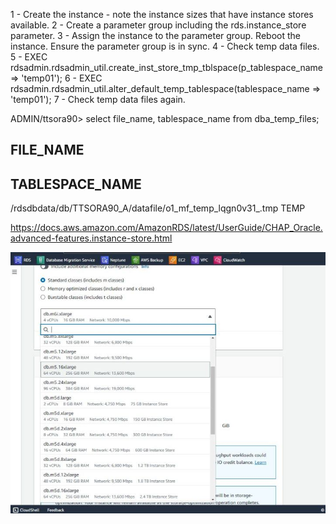 1 - Create the instance - note the instance sizes that have instance stores available.
2 - Create a parameter group including the rds.instance_store parameter.
3 - Assign the instance to the parameter group. Reboot the instance. Ensure the parameter group is in sync.
4 - Check temp data files.
5 - EXEC rdsadmin.rdsadmin_util.create_inst_store_tmp_tblspace(p_tablespace_name => 'temp01');
6 - EXEC rdsadmin.rdsadmin_util.alter_default_temp_tablespace(tablespace_name => 'temp01');
7 - Check temp data files again.



ADMIN/ttsora90> select file_name, tablespace_name from dba_temp_files;

FILE_NAME
--------------------------------------------------------------------------------------------------------------------------------------------------------------------------------------------------------
TABLESPACE_NAME
------------------------------
/rdsdbdata/db/TTSORA90_A/datafile/o1_mf_temp_lqgn0v31_.tmp
TEMP







https://docs.aws.amazon.com/AmazonRDS/latest/UserGuide/CHAP_Oracle.advanced-features.instance-store.html

![Optional Text](instance_store_01.jpg)


